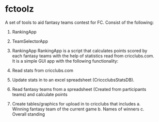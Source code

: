 # fctoolz
A set of tools to aid fantasy teams contest for FC.
Consist of the following:
1. RankingApp
2. TeamSelectorApp

1. RankingApp
RankingApp is a script that calculates points scored by each fantasy teams with the help of statistics read from cricclubs.com.
It is a simple GUI app with the following functionality:
1. Read stats from cricclubs.com
2. Update stats in to an excel spreadsheet (CriccclubsStatsDB). 
3. Read fantasy teams from a spreadsheet (Created from participants teams) and calculate points 
4. Create tables/graphics for upload in to cricclubs that includes
  a. Winning fantasy team of the current game
  b. Names of winners
  c. Overall standing 



